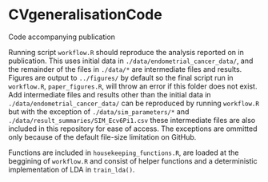 # CVgeneralisationCode
Code accompanying publication

Running script `workflow.R` should reproduce the analysis reported on in publication. This uses initial data in `./data/endometrial_cancer_data/`, and the remainder of the files in `./data/*` are intermediate files and results. Figures are output to `../figures/` by default so the final script run in `workflow.R`, `paper_figures.R`, will throw an error if this folder does not exist. Add intermediate files and results other than the initial data in `./data/endometrial_cancer_data/` can be reproduced by running `workflow.R` but with the exception of `./data/sim_parameters/*` and `./data/result_summaries/SIM_Ecv6Pi1.csv` these intermediate files are also included in this repository for ease of access. The exceptions are ommitted only because of the default file-size limitation on GitHub.

Functions are included in `housekeeping_functions.R`, are loaded at the beggining of `workflow.R` and consist of helper functions and a deterministic implementation of LDA in `train_lda()`.

